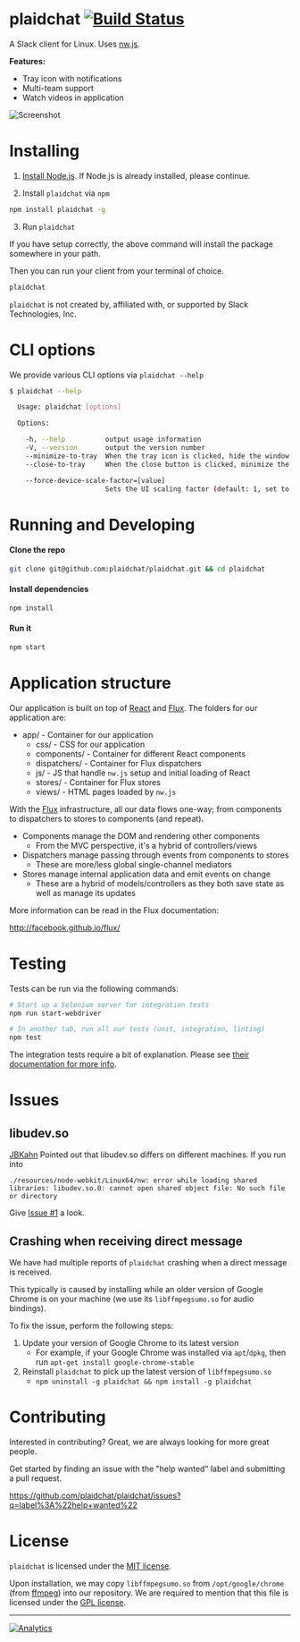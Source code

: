 plaidchat [![Build Status](https://travis-ci.org/plaidchat/plaidchat.svg?branch=master)](https://travis-ci.org/plaidchat/plaidchat)
=============

A Slack client for Linux. Uses [nw.js][].

**Features:**

- Tray icon with notifications
- Multi-team support
- Watch videos in application

![Screenshot](docs/screenshot.png)

[nw.js]: https://github.com/nwjs/nw.js

Installing
==========

1) [Install Node.js](http://nodejs.org/download/). If Node.js is already installed, please continue.

2) Install `plaidchat` via `npm`

```bash
npm install plaidchat -g
```

3) Run `plaidchat`

If you have setup correctly, the above command will install the package
somewhere in your path.

Then you can run your client from your terminal of choice.

```bash
plaidchat
```

`plaidchat` is not created by, affiliated with, or supported by Slack Technologies, Inc.

CLI options
===========
We provide various CLI options via `plaidchat --help`

```bash
$ plaidchat --help

  Usage: plaidchat [options]

  Options:

    -h, --help          output usage information
    -V, --version       output the version number
    --minimize-to-tray  When the tray icon is clicked, hide the window rather than minimize
    --close-to-tray     When the close button is clicked, minimize the app to tray instead of killing it.

    --force-device-scale-factor=[value]
                        Sets the UI scaling factor (default: 1, set to 2 for high-DPI)

```

Running and Developing
======================

#### Clone the repo

```bash
git clone git@github.com:plaidchat/plaidchat.git && cd plaidchat
```

#### Install dependencies

```bash
npm install
```

#### Run it

```bash
npm start
```

Application structure
=====================
Our application is built on top of [React][] and [Flux][]. The folders for our application are:

- app/ - Container for our application
    - css/ - CSS for our application
    - components/ - Container for different React components
    - dispatchers/ - Container for Flux dispatchers
    - js/ - JS that handle `nw.js` setup and initial loading of React
    - stores/ - Container for Flux stores
    - views/ - HTML pages loaded by `nw.js`

[React]: https://github.com/facebook/react
[Flux]: http://github.com/facebook/flux

With the [Flux][] infrastructure, all our data flows one-way; from components to dispatchers to stores to components (and repeat).

- Components manage the DOM and rendering other components
    - From the MVC perspective, it's a hybrid of controllers/views
- Dispatchers manage passing through events from components to stores
    - These are more/less global single-channel mediators
- Stores manage internal application data and emit events on change
    - These are a hybrid of models/controllers as they both save state as well as manage its updates

More information can be read in the Flux documentation:

<http://facebook.github.io/flux/>

Testing
=======
Tests can be run via the following commands:

```bash
# Start up a Selenium server for integration tests
npm run start-webdriver

# In another tab, run all our tests (unit, integration, linting)
npm test
```

The integration tests require a bit of explanation. Please see [their documentation for more info][integration-tests-docs].

[integration-tests-docs]: test/integration-tests/README.md

Issues
======
libudev.so
----------
[JBKahn](https://github.com/JBKahn) Pointed out that libudev.so differs on different
machines. If you run into

```
./resources/node-webkit/Linux64/nw: error while loading shared libraries: libudev.so.0: cannot open shared object file: No such file or directory
```

Give [Issue #1](https://github.com/plaidchat/plaidchat/issues/1) a look.

Crashing when receiving direct message
--------------------------------------
We have had multiple reports of `plaidchat` crashing when a direct message is received.

This typically is caused by installing while an older version of Google Chrome is on your machine (we use its `libffmpegsumo.so` for audio bindings).

To fix the issue, perform the following steps:

1. Update your version of Google Chrome to its latest version
    - For example, if your Google Chrome was installed via `apt`/`dpkg`, then run `apt-get install google-chrome-stable`
2. Reinstall `plaidchat` to pick up the latest version of `libffmpegsumo.so`
    - `npm uninstall -g plaidchat && npm install -g plaidchat`

Contributing
============
Interested in contributing? Great, we are always looking for more great people.

Get started by finding an issue with the "help wanted" label and submitting a pull request.

https://github.com/plaidchat/plaidchat/issues?q=label%3A%22help+wanted%22

License
=======
`plaidchat` is licensed under the [MIT license][].

Upon installation, we may copy `libffmpegsumo.so` from `/opt/google/chrome` (from [ffmpeg][]) into our repository. We are required to mention that this file is licensed under the [GPL license][ffmpeg-license].

[MIT License]: LICENSE
[ffmpeg]: http://ffmpeg.org/
[ffmpeg-license]: docs/ffmpeg-license.txt

------------

[![Analytics](https://ga-beacon.appspot.com/UA-63524506-1/slack-for-linux/read-me)](https://github.com/igrigorik/ga-beacon)
